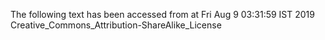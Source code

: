The following text has been accessed from at Fri Aug 9 03:31:59 IST 2019
Creative_Commons_Attribution-ShareAlike_License
